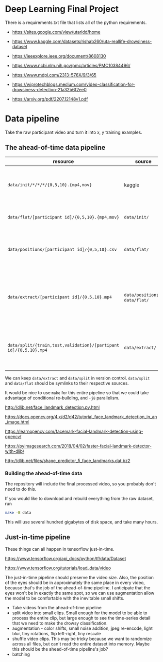 # Deep Learning Final Project

There is a requirements.txt file that lists all of the python requirements.

* https://sites.google.com/view/utarldd/home
* https://www.kaggle.com/datasets/rishab260/uta-reallife-drowsiness-dataset

* https://ieeexplore.ieee.org/document/8608130
* https://www.ncbi.nlm.nih.gov/pmc/articles/PMC10384496/
* https://www.mdpi.com/2313-576X/9/3/65
* https://wiprotechblogs.medium.com/video-classification-for-drowsiness-detection-21a32b6f2ee0
* https://arxiv.org/pdf/2207.12148v1.pdf

# Data pipeline

Take the raw participant video and turn it into x, y training examples.

## The ahead-of-time data pipeline

resource | source | description
---|---|---
`data/init/*/*/*/{0,5,10}.{mp4,mov}` | kaggle | the raw participant's videos downloaded directly from kaggle
`data/flat/[participant id]/{0,5,10}.{mp4,mov}` | `data/init/` | get a participant id for each person
`data/positions/[participant id]/{0,5,10}.csv` | `data/flat/` | the position of keypoints on the particpant's eyes for each frame
`data/extract/[participant id]/{0,5,10}.mp4` | `data/positions/`, `data/flat/` | applying a projection to every frame to extract videos of just the participant's eyes
`data/split/{train,test,validation}/[partipant id]/{0,5,10}.mp4` | `data/extract/` | split the data into train, test, validation based on the partipant id

We can keep `data/extract` and `data/split` in version control. `data/split` and `data/flat` should be symlinks to their respective sources.

It would be nice to use `make` for this entire pipeline so that we could take advantage of conditional re-building, and `-j8` parallelism.

http://dlib.net/face_landmark_detection.py.html

https://docs.opencv.org/4.x/d2/d42/tutorial_face_landmark_detection_in_an_image.html

https://learnopencv.com/facemark-facial-landmark-detection-using-opencv/

https://pyimagesearch.com/2018/04/02/faster-facial-landmark-detector-with-dlib/

http://dlib.net/files/shape_predictor_5_face_landmarks.dat.bz2

### Building the ahead-of-time data

The repository will include the final processed video, so you probably don't need to do this.

If you would like to download and rebuild everything from the raw dataset, run

```sh
make -B data
```

This will use several hundred gigabytes of disk space, and take many hours.

## Just-in-time pipeline

These things can all happen in tensorflow just-in-time.

https://www.tensorflow.org/api_docs/python/tf/data/Dataset

https://www.tensorflow.org/tutorials/load_data/video

The just-in-time pipeline should preserve the video size. Also,
the position of the eyes should be in approximately the same place in every
video, because that's the job of the ahead-of-time pipeline. I anticipate that
the eyes won't be in exactly the same spot, so we can use augmentation allow
the model to be comfortable with the inevitable small shifts.

* Take videos from the ahead-of-time pipeline
* split video into small clips. Small enough for the model to be able to process the entire clip, but large enough to see the time-series detail that we need to make the drowsy classification.
* augmentation - color shifts, small noise addition, jpeg re-encode, light blur, tiny rotations, flip left-right, tiny rescale 
* shuffle video clips. This may be tricky because we want to randomize across all files, but can't read the entire dataset into memory. Maybe this should be the ahead-of-time pipeline's job?
* batching 

